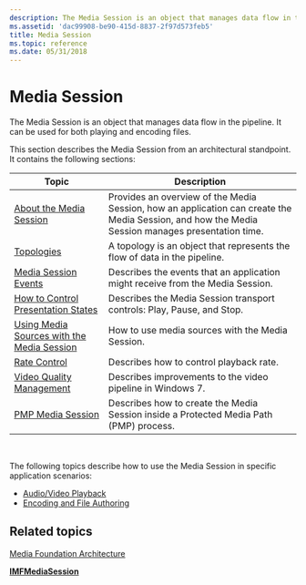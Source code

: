 ```yaml
---
description: The Media Session is an object that manages data flow in the pipeline. It can be used for both playing and encoding files.
ms.assetid: 'dac99908-be90-415d-8837-2f97d573feb5'
title: Media Session
ms.topic: reference
ms.date: 05/31/2018
---
```


# Media Session

The Media Session is an object that manages data flow in the pipeline. It can be used for both playing and encoding files.

This section describes the Media Session from an architectural standpoint. It contains the following sections:



| Topic                                                                                        | Description                                                                                                                                      |
|----------------------------------------------------------------------------------------------|--------------------------------------------------------------------------------------------------------------------------------------------------|
| [About the Media Session](about-the-media-session.md)                                       | Provides an overview of the Media Session, how an application can create the Media Session, and how the Media Session manages presentation time. |
| [Topologies](topologies.md)                                                                 | A topology is an object that represents the flow of data in the pipeline.                                                                        |
| [Media Session Events](media-session-events.md)                                             | Describes the events that an application might receive from the Media Session.                                                                   |
| [How to Control Presentation States](how-to-control-presentation-states.md)                 | Describes the Media Session transport controls: Play, Pause, and Stop.                                                                           |
| [Using Media Sources with the Media Session](using-media-sources-with-the-media-session.md) | How to use media sources with the Media Session.                                                                                                 |
| [Rate Control](rate-control.md)                                                             | Describes how to control playback rate.                                                                                                          |
| [Video Quality Management](video-quality-management.md)                                     | Describes improvements to the video pipeline in Windows 7.                                                                                       |
| [PMP Media Session](pmp-media-session.md)                                                   | Describes how to create the Media Session inside a Protected Media Path (PMP) process.                                                           |



 

The following topics describe how to use the Media Session in specific application scenarios:

-   [Audio/Video Playback](audio-video-playback.md)
-   [Encoding and File Authoring](encoding-and-file-authoring.md)

## Related topics

<dl> <dt>

[Media Foundation Architecture](media-foundation-architecture.md)
</dt> <dt>

[**IMFMediaSession**](/windows/desktop/api/mfidl/nn-mfidl-imfmediasession)
</dt> </dl>

 

 



